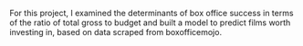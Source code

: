 For this project, I examined the determinants of box office success in terms of the ratio of total gross to budget and built a model to predict films worth investing in, based on data scraped from boxofficemojo.